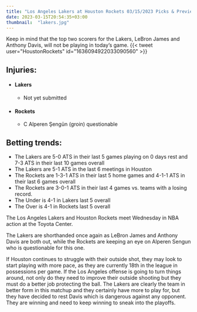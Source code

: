 ```yaml
---
title: "Los Angeles Lakers at Houston Rockets 03/15/2023 Picks & Preview"
date: 2023-03-15T20:54:35+03:00
thumbnail:  "lakers.jpg"
---
```

Keep in mind that the top two scorers for the Lakers, LeBron James and Anthony Davis, will not be playing in today’s game.<!--more-->
{{< tweet user="HoustonRockets" id="1636094922033090560" >}}
## Injuries:

  - #### Lakers

    - Not yet submitted

  - #### Rockets

    - C Alperen Şengün (groin) questionable

## Betting trends:

  - The Lakers are 5-0 ATS in their last 5 games playing on 0 days rest and 7-3 ATS in their last 10 games overall
  - The Lakers are 5-1 ATS in the last 6 meetings in Houston
  - The Rockets are 1-3-1 ATS in their last 5 home games and 4-1-1 ATS in their last 6 games overall
  - The Rockets are 3-0-1 ATS in their last 4 games vs. teams with a losing record.
  - The Under is 4-1 in Lakers last 5 overall
  - The Over is 4-1 in Rockets last 5 overall

The Los Angeles Lakers and Houston Rockets meet Wednesday in NBA action at the Toyota Center.

The Lakers are shorthanded once again as LeBron James and Anthony Davis are both out, while the Rockets are keeping an eye on Alperen Sengun who is questionable for this one.

If Houston continues to struggle with their outside shot, they may look to start playing with more pace, as they are currently 18th in the league in possessions per game. 
If the Los Angeles offense is going to turn things around, not only do they need to improve their outside shooting but they must do a better job protecting the ball. The Lakers are clearly the team in better form in this matchup and they certainly have more to play for, but they have decided to rest Davis which is dangerous against any opponent. They are winning and need to keep winning to sneak into the playoffs.

